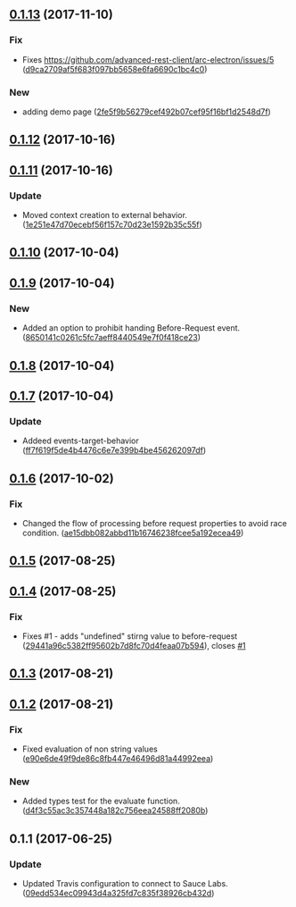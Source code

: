 <a name="0.1.13"></a>
## [0.1.13](https://github.com/advanced-rest-client/variables-evaluator/compare/0.1.12...0.1.13) (2017-11-10)


### Fix

* Fixes https://github.com/advanced-rest-client/arc-electron/issues/5 ([d9ca2709af5f683f097bb5658e6fa6690c1bc4c0](https://github.com/advanced-rest-client/variables-evaluator/commit/d9ca2709af5f683f097bb5658e6fa6690c1bc4c0))

### New

* adding demo page ([2fe5f9b56279cef492b07cef95f16bf1d2548d7f](https://github.com/advanced-rest-client/variables-evaluator/commit/2fe5f9b56279cef492b07cef95f16bf1d2548d7f))



<a name="0.1.12"></a>
## [0.1.12](https://github.com/advanced-rest-client/variables-evaluator/compare/0.1.11...0.1.12) (2017-10-16)




<a name="0.1.11"></a>
## [0.1.11](https://github.com/advanced-rest-client/variables-evaluator/compare/0.1.10...0.1.11) (2017-10-16)


### Update

* Moved context creation to external behavior. ([1e251e47d70ecebf56f157c70d23e1592b35c55f](https://github.com/advanced-rest-client/variables-evaluator/commit/1e251e47d70ecebf56f157c70d23e1592b35c55f))



<a name="0.1.10"></a>
## [0.1.10](https://github.com/advanced-rest-client/variables-evaluator/compare/0.1.9...0.1.10) (2017-10-04)




<a name="0.1.9"></a>
## [0.1.9](https://github.com/advanced-rest-client/variables-evaluator/compare/0.1.8...0.1.9) (2017-10-04)


### New

* Added an option to prohibit handing Before-Request event. ([8650141c0261c5fc7aeff8440549e7f0f418ce23](https://github.com/advanced-rest-client/variables-evaluator/commit/8650141c0261c5fc7aeff8440549e7f0f418ce23))



<a name="0.1.8"></a>
## [0.1.8](https://github.com/advanced-rest-client/variables-evaluator/compare/0.1.7...0.1.8) (2017-10-04)




<a name="0.1.7"></a>
## [0.1.7](https://github.com/advanced-rest-client/variables-evaluator/compare/0.1.6...0.1.7) (2017-10-04)


### Update

* Addeed events-target-behavior ([ff7f619f5de4b4476c6e7e399b4be456262097df](https://github.com/advanced-rest-client/variables-evaluator/commit/ff7f619f5de4b4476c6e7e399b4be456262097df))



<a name="0.1.6"></a>
## [0.1.6](https://github.com/advanced-rest-client/variables-evaluator/compare/0.1.4...0.1.6) (2017-10-02)


### Fix

* Changed the flow of processing before request properties to avoid race condition. ([ae15dbb082abbd11b16746238fcee5a192ecea49](https://github.com/advanced-rest-client/variables-evaluator/commit/ae15dbb082abbd11b16746238fcee5a192ecea49))



<a name="0.1.5"></a>
## [0.1.5](https://github.com/advanced-rest-client/variables-evaluator/compare/0.1.4...0.1.5) (2017-08-25)




<a name="0.1.4"></a>
## [0.1.4](https://github.com/advanced-rest-client/variables-evaluator/compare/0.1.3...0.1.4) (2017-08-25)


### Fix

* Fixes #1 - adds "undefined" stirng value to before-request ([29441a96c5382ff95602b7d8fc70d4feaa07b594](https://github.com/advanced-rest-client/variables-evaluator/commit/29441a96c5382ff95602b7d8fc70d4feaa07b594)), closes [#1](https://github.com/advanced-rest-client/variables-evaluator/issues/1)



<a name="0.1.3"></a>
## [0.1.3](https://github.com/advanced-rest-client/variables-evaluator/compare/0.1.2...0.1.3) (2017-08-21)




<a name="0.1.2"></a>
## [0.1.2](https://github.com/advanced-rest-client/variables-evaluator/compare/0.1.1...0.1.2) (2017-08-21)


### Fix

* Fixed evaluation of non string values ([e90e6de49f9de86c8fb447e46496d81a44992eea](https://github.com/advanced-rest-client/variables-evaluator/commit/e90e6de49f9de86c8fb447e46496d81a44992eea))

### New

* Added types test for the evaluate function. ([d4f3c55ac3c357448a182c756eea24588ff2080b](https://github.com/advanced-rest-client/variables-evaluator/commit/d4f3c55ac3c357448a182c756eea24588ff2080b))



<a name="0.1.1"></a>
## 0.1.1 (2017-06-25)


### Update

* Updated Travis configuration to connect to Sauce Labs. ([09edd534ec09943d4a325fd7c835f38926cb432d](https://github.com/advanced-rest-client/variables-evaluator/commit/09edd534ec09943d4a325fd7c835f38926cb432d))



